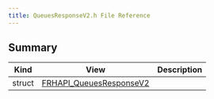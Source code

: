```yaml
---
title: QueuesResponseV2.h File Reference
---
```


## Summary
| Kind | View | Description |
|------|------|-------------|
|struct|[FRHAPI_QueuesResponseV2](/unreal-plugins/all/structfrhapi__queuesresponsev2/#structFRHAPI__QueuesResponseV2)||
